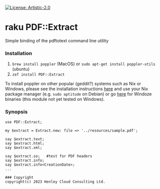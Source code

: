 [![License: Artistic-2.0](https://img.shields.io/badge/License-Artistic%202.0-0298c3.svg)](https://opensource.org/licenses/Artistic-2.0)

# raku PDF::Extract

Simple binding of the pdftotext command line utility

### Installation

1. ```brew install poppler``` (MacOS) or ```sudo apt-get install poppler-utils``` (ubuntu)
2. ```zef install PDF::Extract```

To install poppler on other popular (geddit?) systems such as Nix or Windows, please see the installation instructions [here](https://poppler.freedesktop.org) and use your Nix package manager (e.g. ```sudo aptitude``` on Debian) or go [here](https://github.com/oschwartz10612/poppler-windows) for Windoze binaries (this module not yet tested on Windows).

### Synopsis

```
use PDF::Extract;

my $extract = Extract.new: file => '../resources/sample.pdf';

say $extract.text;
say $extract.html;
say $extract.xml;

say $extract.so;   #test for PDF headers
say $extract.info;
say $extract.info<CreationDate>;
...

### Copyright
copyright(c) 2023 Henley Cloud Consulting Ltd.
